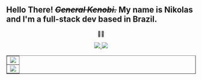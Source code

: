 <h2> Hello There! <strike><em>General Kenobi.</em></strike> My name is Nikolas and I'm a full-stack dev based in Brazil.</h2>
<p align="center">👨‍💻<p>
<p align="center">
    <a
        href="https://github.com/nkabz"
        target="_blank"
    >
        <img src="https://img.shields.io/badge/-Github-000?style=flat-square&logo=Github&logoColor=white"/>
    </a>
    <a
        href="https://www.linkedin.com/in/nikolas-abiuzzi/"
        target="_blank"
    >
        <img src="https://img.shields.io/badge/-LinkedIn-blue?style=flat-square&logo=Linkedin&logoColor=white"/>
    </a>
</p>
<table border="1">
    <tr>
        <td align="center">
            <img src="https://github-readme-stats-lake-nine.vercel.app/api?username=nkabz&count_private=true&show_icons=true&theme=dark"/>
        </td>
    </tr>
    <tr>
        <td align="center">
            <img src="https://github-readme-stats-lake-nine.vercel.app/api/top-langs/?username=nkabz&theme=dark&layout=compact&langs_count=4" />
        </td>
    </tr>
</table>
